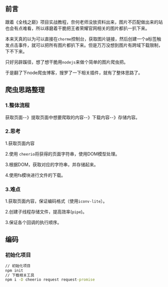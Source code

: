 ## 前言

跟着《全栈之巅》项目实战教程，奈何老师没放资料出来，图片不匹配做出来的站也会有点难看，所以琢磨着干脆把王者荣耀官网相关的图片都扒一扒下来。

本来天真的以为可以直接在`chorme`控制台，获取图片链接，然后创建一个a标签触发点击事件，就可以把所有图片都扒下来。但是万万没想到图片有跨域下载限制，下不下来。

只好另辟蹊径，想了想干脆用`nodejs`来做个简单的图片爬虫把。

于是翻了下node爬虫博客，搜罗了一下相关插件，就有了整体思路了。

## 爬虫思路整理

### 1.整体流程

获取页面--》提取页面中想要爬取的内容--》下载内容--》存储内容。

### 2.思考

1.获取页面内容

2.使用 `cheerio`将获得的页面字符串，使用DOM模型处理。 

3.根据DOM，获取对应的字符串，并存储起来。

4.使用fs模块进行文件的下载。

### 3.难点

1.获取页面内容，保证编码格式（使用`iconv-lite`）。

2.创建子线程存储文件，提高效率(`pipe`)。

3.保证各个回调的执行顺序。

## 编码

### 初始化项目

```cmd
// 初始化项目
npm init
// 下载相关工具
npm i -D cheerio request request-promise
```

